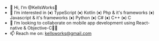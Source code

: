 - 👋 Hi, I’m @KellsWorks🎈
- 👀 I’m interested in (♦) TypeScript (♦) Kotlin (♦) Php & it's frameworks (♦) Javascript & it's frameworks (♦) Python (♦) C# (♦) C++ (♦) C
- 💞️ I’m looking to collaborate on mobile app development using React-native & Objective-C🎉🎉
- 📫 Reach me on: kellsworks@gmail.com

<!---
KellsWorks/KellsWorks is a ✨ special ✨ repository because its `README.md` (this file) appears on your GitHub profile.
You can click the Preview link to take a look at your changes.
--->
